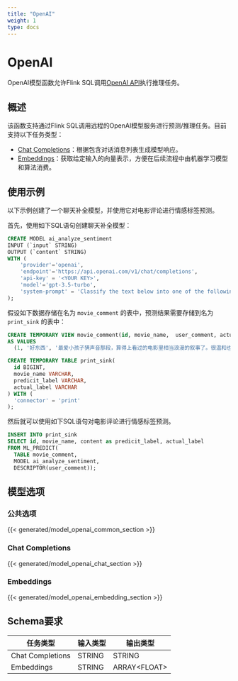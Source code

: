 ```yaml
---
title: "OpenAI"
weight: 1
type: docs
---
```

<!--
Licensed to the Apache Software Foundation (ASF) under one
or more contributor license agreements.  See the NOTICE file
distributed with this work for additional information
regarding copyright ownership.  The ASF licenses this file
to you under the Apache License, Version 2.0 (the
"License"); you may not use this file except in compliance
with the License.  You may obtain a copy of the License at
  http://www.apache.org/licenses/LICENSE-2.0
Unless required by applicable law or agreed to in writing,
software distributed under the License is distributed on an
"AS IS" BASIS, WITHOUT WARRANTIES OR CONDITIONS OF ANY
KIND, either express or implied.  See the License for the
specific language governing permissions and limitations
under the License.
-->

# OpenAI

OpenAI模型函数允许Flink SQL调用[OpenAI API](https://platform.openai.com/docs/overview)执行推理任务。

## 概述

该函数支持通过Flink SQL调用远程的OpenAI模型服务进行预测/推理任务。目前支持以下任务类型：

* [Chat Completions](https://platform.openai.com/docs/api-reference/chat)：根据包含对话消息列表生成模型响应。
* [Embeddings](https://platform.openai.com/docs/api-reference/embeddings)：获取给定输入的向量表示，方便在后续流程中由机器学习模型和算法消费。

## 使用示例

以下示例创建了一个聊天补全模型，并使用它对电影评论进行情感标签预测。

首先，使用如下SQL语句创建聊天补全模型：

```sql
CREATE MODEL ai_analyze_sentiment
INPUT (`input` STRING)
OUTPUT (`content` STRING)
WITH (
    'provider'='openai',
    'endpoint'='https://api.openai.com/v1/chat/completions',
    'api-key' = '<YOUR KEY>',
    'model'='gpt-3.5-turbo',
    'system-prompt' = 'Classify the text below into one of the following labels: [positive, negative, neutral, mixed]. Output only the label.'
);
```

假设如下数据存储在名为 `movie_comment` 的表中，预测结果需要存储到名为 `print_sink` 的表中：

```sql
CREATE TEMPORARY VIEW movie_comment(id, movie_name,  user_comment, actual_label)
AS VALUES
  (1, '好东西', '最爱小孩子猜声音那段，算得上看过的电影里相当浪漫的叙事了。很温和也很有爱。', 'positive');

CREATE TEMPORARY TABLE print_sink(
  id BIGINT,
  movie_name VARCHAR,
  predicit_label VARCHAR,
  actual_label VARCHAR
) WITH (
  'connector' = 'print'
);
```

然后就可以使用如下SQL语句对电影评论进行情感标签预测。

```sql
INSERT INTO print_sink
SELECT id, movie_name, content as predicit_label, actual_label
FROM ML_PREDICT(
  TABLE movie_comment,
  MODEL ai_analyze_sentiment,
  DESCRIPTOR(user_comment));
```

## 模型选项

### 公共选项

{{< generated/model_openai_common_section >}}

### Chat Completions

{{< generated/model_openai_chat_section >}}

### Embeddings

{{< generated/model_openai_embedding_section >}}

## Schema要求

<table class="table table-bordered">
    <thead>
        <tr>
            <th class="text-center">任务类型</th>
            <th class="text-left">输入类型</th>
            <th class="text-center">输出类型</th>
        </tr>
    </thead>
    <tbody>
        <tr>
            <td>Chat Completions</td>
            <td>STRING</td>
            <td>STRING</td>
        </tr>
        <tr>
            <td>Embeddings</td>
            <td>STRING</td>
            <td>ARRAY&lt;FLOAT&gt;</td>
        </tr>
    </tbody>
</table>
